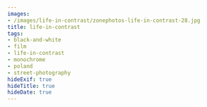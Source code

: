 ```yaml
---
images:
- /images/life-in-contrast/zonephotos-life-in-contrast-28.jpg
title: life-in-contrast
tags:
- black-and-white
- film
- life-in-contrast
- monochrome
- poland
- street-photography
hideExif: true
hideTitle: true
hideDate: true
---
```

